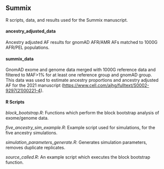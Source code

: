 ## Summix
R scripts, data, and results used for the Summix manuscript.

#### ancestry_adjusted_data
Ancestry adjusted AF results for gnomAD AFR/AMR AFs matched to 1000G AFR/PEL populations.

#### summix_data
GnomAD exome and genome data merged with 1000G reference data and filtered to MAF>1% for at least one reference group and gnomAD group. This data was used to estimate ancestry proportions and ancestry adjusted AF for the 2021 manuscript (https://www.cell.com/ajhg/fulltext/S0002-9297(21)00221-4). 

#### R Scripts
*block_bootstrap.R*: Functions which perform the block bootstrap analysis of exome/genome data.

*five_ancestry_sim_example.R*: Example script used for simulations, for the five ancestry simulations.

*simulation_parameters_generate.R*: Generates simulation parameters, removes duplicate replicates.

*source_called.R*: An example script which executes the block bootstrap function.
